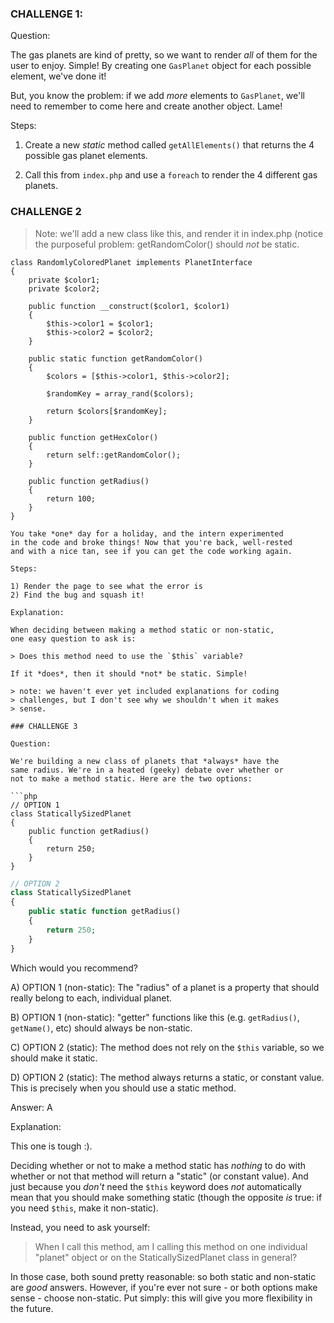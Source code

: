 ### CHALLENGE 1:

Question:

The gas planets are kind of pretty, so we want to render
*all* of them for the user to enjoy. Simple! By creating
one `GasPlanet` object for each possible element, we've
done it!

But, you know the problem: if we add *more* elements to
`GasPlanet`, we'll need to remember to come here and create
another object. Lame!

Steps:

1) Create a new *static* method called `getAllElements()`
that returns the 4 possible gas planet elements.

2) Call this from `index.php` and use a `foreach` to
render the 4 different gas planets.

### CHALLENGE 2

> Note: we'll add a new class like this, and render
> it in index.php (notice the purposeful problem: getRandomColor()
> should *not* be static.

```
class RandomlyColoredPlanet implements PlanetInterface
{
    private $color1;
    private $color2;

    public function __construct($color1, $color1)
    {
        $this->color1 = $color1;
        $this->color2 = $color2;
    }

    public static function getRandomColor()
    {
        $colors = [$this->color1, $this->color2];

        $randomKey = array_rand($colors);

        return $colors[$randomKey];
    }

    public function getHexColor()
    {
        return self::getRandomColor();
    }

    public function getRadius()
    {
        return 100;
    }
}

You take *one* day for a holiday, and the intern experimented
in the code and broke things! Now that you're back, well-rested
and with a nice tan, see if you can get the code working again.

Steps:

1) Render the page to see what the error is
2) Find the bug and squash it!

Explanation:

When deciding between making a method static or non-static,
one easy question to ask is:

> Does this method need to use the `$this` variable?

If it *does*, then it should *not* be static. Simple!

> note: we haven't ever yet included explanations for coding
> challenges, but I don't see why we shouldn't when it makes
> sense.

### CHALLENGE 3

Question:

We're building a new class of planets that *always* have the
same radius. We're in a heated (geeky) debate over whether or
not to make a method static. Here are the two options:

```php
// OPTION 1
class StaticallySizedPlanet
{
    public function getRadius()
    {
        return 250;
    }
}
```

```php
// OPTION 2
class StaticallySizedPlanet
{
    public static function getRadius()
    {
        return 250;
    }
}
```

Which would you recommend?

A) OPTION 1 (non-static): The "radius" of a planet is a
property that should really belong to each, individual planet.

B) OPTION 1 (non-static): "getter" functions like this
(e.g. `getRadius()`, `getName()`, etc) should always be non-static.

C) OPTION 2 (static): The method does not rely on the
`$this` variable, so we should make it static.

D) OPTION 2 (static): The method always returns a static,
or constant value. This is precisely when you should use
a static method.

Answer: A

Explanation:

This one is tough :).

Deciding whether or not to make a method static has *nothing*
to do with whether or not that method will return a "static"
(or constant value). And just because you *don't* need the
`$this` keyword does *not* automatically mean that you should
make something static (though the opposite *is* true: if you
need `$this`, make it non-static).

Instead, you need to ask yourself:

> When I call this method, am I calling this method on one
> individual "planet" object or on the StaticallySizedPlanet
> class in general?

In those case, both sound pretty reasonable: so both static
and non-static are *good* answers. However, if you're ever
not sure - or both options make sense - choose non-static.
Put simply: this will give you more flexibility in the future.
